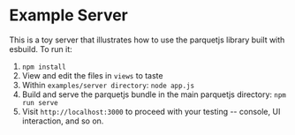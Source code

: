 # Example Server
This is a toy server that illustrates how to use the parquetjs library built with esbuild.
To run it: 
1. `npm install`
1. View and edit the files in `views` to taste   
1. Within `examples/server directory`:  `node app.js`
1. Build and serve the parquetjs bundle in the main parquetjs directory: `npm run serve`    
1. Visit `http://localhost:3000` to proceed with your testing -- console, UI interaction, and so on.
